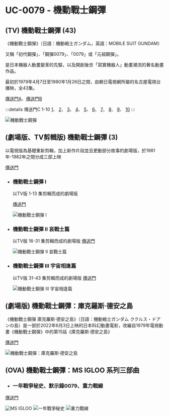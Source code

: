 # UC-0079 - 機動戰士鋼彈

## (TV) 機動戰士鋼彈 (43)
  《機動戰士鋼彈》（日語：機動戦士ガンダム，英語：MOBILE SUIT GUNDAM）

  又稱「初代鋼彈」、「鋼彈0079」、「0079」或「元祖鋼彈」。

  是日本機器人動畫變革的先驅，以及開創後世「寫實機器人」動畫潮流的著名動畫作品。

  最初於1979年4月7日至1980年1月26日之間，由朝日電視網所屬的名古屋電視台播映，全43集。

  [傳送門A](https://www.777tv.tv/video/162575.html)、[傳送門B](https://gimy.app/vod/226841.html)

  :::details 傳送門C 1-10
  [1](https://www.bilibili.com/video/BV1XW41117dL/)、
  [2](https://www.bilibili.com/video/BV1TW41127ea/)、
  [3](https://www.bilibili.com/video/BV1hW41127Yo/)、
  [4](https://www.bilibili.com/video/BV1mW41127wt/)、
  [5](https://www.bilibili.com/video/BV1zW41127Rp/)、
  [6](https://www.bilibili.com/video/BV1YW411y7KT/)、
  [7](https://www.bilibili.com/video/BV1eW411y7p1/)、
  [8](https://www.bilibili.com/video/BV1SW411y7B5/)、
  [9](https://www.bilibili.com/video/BV1uW41117kd/)、
  [10](https://www.bilibili.com/video/BV1EW41117Lz/)
  :::

  ![機動戰士鋼彈](/images/uc/uc0079/uc0079-1.jpeg)

## (劇場版、TV剪輯版) 機動戰士鋼彈 (3)
  以電視版為基礎重新剪輯，加上新作片段並且更動部分故事的劇場版，於1981年-1982年之間分成三部上映

  [傳送門](https://www.bilibili.com/video/BV1Hs411Z7sU/?p=1)

  - ### 機動戰士鋼彈 I
    以TV版 1-13 集剪輯而成的劇場版

    [傳送門](https://www.bilibili.com/video/BV1Yx411N7nd/)

    ![機動戰士鋼彈 I](/images/uc/uc0079/uc0079-2.jpeg)

  - ### 機動戰士鋼彈 II 哀戰士篇
    以TV版 16-31 集剪輯而成的劇場版
    [傳送門](https://www.bilibili.com/video/BV1ex411N7YQ/)

    ![機動戰士鋼彈 II 哀戰士篇](/images/uc/uc0079/uc0079-3.jpeg)

  - ### 機動戰士鋼彈 III 宇宙相逢篇
    以TV版 31-43 集剪輯而成的劇場版
    [傳送門](https://www.bilibili.com/video/BV1Hs411Z7sU/?p=5)

    ![機動戰士鋼彈 III 宇宙相逢篇](/images/uc/uc0079/uc0079-4.jpeg)

## (劇場版) 機動戰士鋼彈：庫克羅斯·德安之島
  《機動戰士鋼彈 庫克羅斯·德安之島》（日語：機動戦士ガンダム ククルス・ドアンの島）是一部於2022年6月3日上映的日本科幻動畫電影，改編自1979年電視動畫《機動戰士鋼彈》中的第15話《庫克羅斯·德安之島》

  [傳送門](https://gimy.app/vod/200872.html)

  ![機動戰士鋼彈：庫克羅斯·德安之島](/images/uc/uc0079/uc0079-5.jpeg)

## (OVA) 機動戰士鋼彈：MS IGLOO 系列三部曲
  - ### 一年戰爭秘史、默示錄0079、重力戰線
  [傳送門](https://www.bilibili.com/video/BV1Gx411A7jj/)

  ![MS IGLOO](/images/uc/uc0079/uc0079-6.jpg)
  ![一年戰爭秘史](/images/uc/uc0079/uc0079-7.jpg)
  ![重力戰線](/images/uc/uc0079/uc0079-9.jpg)